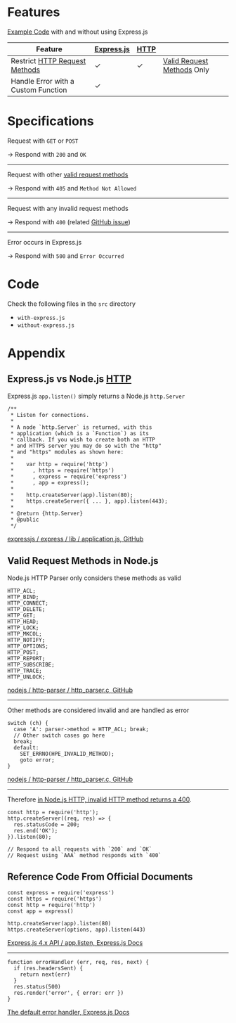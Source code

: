 # Features

[Example Code](#code) with and without using Express.js

| Feature | [Express.js](https://expressjs.com/) | [HTTP](https://nodejs.org/api/http.html) |  |
| -- | -- | -- | -- |
| Restrict [HTTP Request Methods](https://developer.mozilla.org/docs/Web/HTTP/Methods) | &check; | &check; | [Valid Request Methods](#valid-request-methods-in-nodejs) Only |
| Handle Error with a Custom Function | &check; |  |

# Specifications

Request with `GET` or `POST`

→ Respond with `200` and `OK`

---

Request with other [valid request methods](#valid-request-methods-in-nodejs)

→ Respond with `405` and `Method Not Allowed`

---

Request with any invalid request methods

→ Respond with `400` (related [GitHub issue](https://github.com/nodejs/node/issues/17248))

---

Error occurs in Express.js

→ Respond with `500` and `Error Occurred`

# Code

Check the following files in the `src` directory
- `with-express.js`
- `without-express.js`

# Appendix

## Express.js vs Node.js [HTTP](https://nodejs.org/api/http.html)

Express.js `app.listen()` simply returns a Node.js `http.Server`

```
/**
 * Listen for connections.
 *
 * A node `http.Server` is returned, with this
 * application (which is a `Function`) as its
 * callback. If you wish to create both an HTTP
 * and HTTPS server you may do so with the "http"
 * and "https" modules as shown here:
 *
 *    var http = require('http')
 *      , https = require('https')
 *      , express = require('express')
 *      , app = express();
 *
 *    http.createServer(app).listen(80);
 *    https.createServer({ ... }, app).listen(443);
 *
 * @return {http.Server}
 * @public
 */
```
[expressjs / express / lib / application.js, GitHub](https://github.com/expressjs/express/blob/master/lib/application.js#L595-L614)

## Valid Request Methods in Node.js

Node.js HTTP Parser only considers these methods as valid

```
HTTP_ACL;
HTTP_BIND;
HTTP_CONNECT;
HTTP_DELETE;
HTTP_GET;
HTTP_HEAD;
HTTP_LOCK;
HTTP_MKCOL;
HTTP_NOTIFY;
HTTP_OPTIONS;
HTTP_POST;
HTTP_REPORT;
HTTP_SUBSCRIBE;
HTTP_TRACE;
HTTP_UNLOCK;
```
[nodejs / http-parser / http_parser.c, GitHub](https://github.com/nodejs/http-parser/blob/main/http_parser.c#L942-L963)

---

Other methods are considered invalid and are handled as error

```
switch (ch) {
  case 'A': parser->method = HTTP_ACL; break;
  // Other switch cases go here
  break;
  default:
    SET_ERRNO(HPE_INVALID_METHOD);
    goto error;
}
```
[nodejs / http-parser / http_parser.c, GitHub](https://github.com/nodejs/http-parser/blob/main/http_parser.c#L942-L963)

---

Therefore [in Node.js HTTP, invalid HTTP method returns a 400](https://github.com/nodejs/node/issues/17248).

```
const http = require('http');
http.createServer((req, res) => {
  res.statusCode = 200;
  res.end('OK');
}).listen(80);

// Respond to all requests with `200` and `OK`
// Request using `AAA` method responds with `400`
```

## Reference Code From Official Documents

```
const express = require('express')
const https = require('https')
const http = require('http')
const app = express()

http.createServer(app).listen(80)
https.createServer(options, app).listen(443)
```

[Express.js 4.x API / app.listen, Express.js Docs](http://expressjs.com/en/api.html#app.listen)

---

```
function errorHandler (err, req, res, next) {
  if (res.headersSent) {
    return next(err)
  }
  res.status(500)
  res.render('error', { error: err })
}
```

[The default error handler, Express.js Docs](http://expressjs.com/en/guide/error-handling.html#the-default-error-handler)
